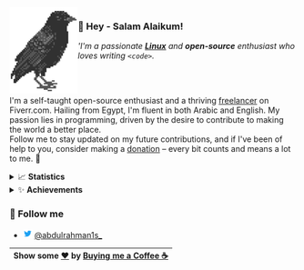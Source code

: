 <img align="left" src="assets/logo.png">

### 👋 Hey - Salam Alaikum!
*'I'm a passionate [**Linux**](https://www.youtube.com/watch?v=jdUXfsMTv7o) and **open-source** enthusiast who loves writing `<code>`.*

<br/><br/>

I'm a self-taught open-source enthusiast and a thriving [freelancer](https://fiverr.com/abdulrahman1s) on Fiverr.com. Hailing from Egypt, I'm fluent in both Arabic and English. My passion lies in programming, driven by the desire to contribute to making the world a better place. <br/>Follow me to stay updated on my future contributions, and if I've been of help to you, consider making a [donation](https://ko-fi.com/abdulrahman1s) – every bit counts and means a lot to me. 🚀

<details>
<summary>📈 <b>Statistics</b></summary>

![statistics](assets/statistics.svg)

</details>

<details>
<summary>✨ <b>Achievements</b></summary>

![achievements](assets/achievements.svg)
</details>


### 💬 Follow me
- <img height="16" width="16" src="assets/icons/twitter.png" /> [@abdulrahman1s_](https://twitter.com/abdulrahman1s_)

<div align="center">


|  Show some <a href="https://quran.com/en/saba/39">❤️</a> by <a href="https://ko-fi.com/abdulrahman1s">Buying me a Coffee ☕</a> |
|---------------------------------------------------------------------------------------------------------------------------------|
</div>
